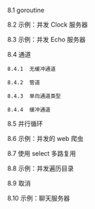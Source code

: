 8.1  goroutine

8.2  示例：并发 Clock 服务器

8.3  示例：并发 Echo 服务器

8.4  通道 

    8.4.1  无缓冲通道
    
    8.4.2  管道    
    
    8.4.3  单向通道类型  
    
    8.4.4  缓冲通道   
    
8.5  并行循环

8.6  示例：并发的 web 爬虫  

8.7  使用 select 多路复用

8.8  示例：并发遍历目录

8.9  取消

8.10  示例：聊天服务器 